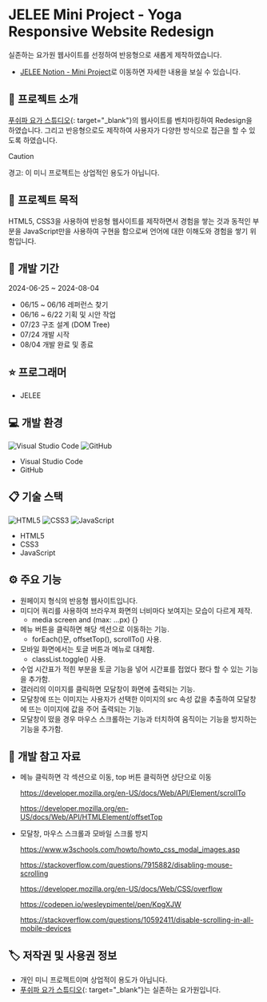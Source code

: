 # JELEE Mini Project - Yoga Responsive Website Redesign
실존하는 요가원 웹사이트를 선정하여 반응형으로 새롭게 제작하였습니다.
- <a href="https://www.notion.so/c6998e4a8d13433ab60b650051fa3cfa?pvs=4" target="_blank">JELEE Notion - Mini Project</a>로 이동하면 자세한 내용을 보실 수 있습니다.

## 	:speech_balloon: 프로젝트 소개
[푸쉬파 요가 스튜디오](https://pushpayogastudio.modoo.at/){: target="_blank"}의 웹사이트를 벤치마킹하여 Redesign을 하였습니다.
그리고 반응형으로도 제작하여 사용자가 다양한 방식으로 접근을 할 수 있도록 하였습니다.
> [!CAUTION]
> 경고: 이 미니 프로젝트는 상업적인 용도가 아닙니다.

## :walking: 프로젝트 목적
HTML5, CSS3을 사용하여 반응형 웹사이트를 제작하면서 경험을 쌓는 것과 동적인 부분을 JavaScript만을 사용하여 구현을 함으로써 언어에 대한 이해도와 경험을 쌓기 위함입니다.

## :calendar: 개발 기간
2024-06-25 ~ 2024-08-04
- 06/15 ~ 06/16 레퍼런스 찾기
- 06/16 ~ 6/22 기획 및 시안 작업
- 07/23 구조 설계 (DOM Tree)
- 07/24 개발 시작
- 08/04 개발 완료 및 종료

## 	:star: 프로그래머
- JELEE

## :computer: 개발 환경
![Visual Studio Code](https://img.shields.io/badge/Visual%20Studio%20Code-0078d7.svg?style=for-the-badge&logo=visual-studio-code&logoColor=white)
![GitHub](https://img.shields.io/badge/github-%23121011.svg?style=for-the-badge&logo=github&logoColor=white)
- Visual Studio Code
- GitHub

## :clipboard: 기술 스택
![HTML5](https://img.shields.io/badge/html5-%23E34F26.svg?style=for-the-badge&logo=html5&logoColor=white)
![CSS3](https://img.shields.io/badge/css3-%231572B6.svg?style=for-the-badge&logo=css3&logoColor=white)
![JavaScript](https://img.shields.io/badge/javascript-%23323330.svg?style=for-the-badge&logo=javascript&logoColor=%23F7DF1E)
- HTML5
- CSS3
- JavaScript

## :gear: 주요 기능
- 원페이지 형식의 반응형 웹사이트입니다.
- 미디어 쿼리를 사용하여 브라우져 화면의 너비마다 보여지는 모습이 다르게 제작.
  - media screen and (max: ...px) {}
- 메뉴 버튼을 클릭하면 해당 섹션으로 이동하는 기능.
  - forEach()문, offsetTop(), scrollTo() 사용.
- 모바일 화면에서는 토글 버튼과 메뉴로 대체함.
  - classList.toggle() 사용.
- 수업 시간표가 적힌 부분을 토글 기능을 넣어 시간표를 접었다 폈다 할 수 있는 기능을 추가함.
- 갤러리의 이미지를 클릭하면 모달창이 화면에 출력되는 기능.
- 모달창에 뜨는 이미지는 사용자가 선택한 이미지의 src 속성 값을 추출하여 모달창에 뜨는 이미지에 값을 주어 출력되는 기능.
- 모달창이 떴을 경우 마우스 스크롤하는 기능과 터치하여 움직이는 기능을 방지하는 기능을 추가함.

## :eyes: 개발 참고 자료
- 메뉴 클릭하면 각 섹션으로 이동, top 버튼 클릭하면 상단으로 이동
    
    https://developer.mozilla.org/en-US/docs/Web/API/Element/scrollTo
    
    https://developer.mozilla.org/en-US/docs/Web/API/HTMLElement/offsetTop
    
- 모달창, 마우스 스크롤과 모바일 스크롤 방지
    
    https://www.w3schools.com/howto/howto_css_modal_images.asp
    
    https://stackoverflow.com/questions/7915882/disabling-mouse-scrolling
    
    https://developer.mozilla.org/en-US/docs/Web/CSS/overflow
    
    https://codepen.io/wesleypimentel/pen/KpgXJW
    
    https://stackoverflow.com/questions/10592411/disable-scrolling-in-all-mobile-devices

## :label: 저작권 및 사용권 정보
- 개인 미니 프로젝트이며 상업적이 용도가 아닙니다.
- [푸쉬파 요가 스튜디오](https://pushpayogastudio.modoo.at/){: target="_blank"}는 실존하는 요가원입니다.
